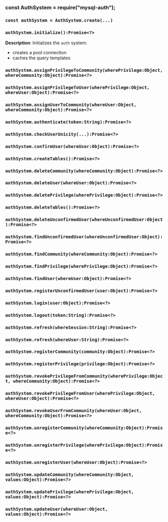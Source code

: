 
### const AuthSystem = require("mysql-auth");






### `const authSystem = AuthSystem.create(...)`





### `authSystem.initialize():Promise<?>`



**Description**:  Initializes the `auth` system:

  - creates a pool connection
  - caches the query templates




### `authSystem.assignPrivilegeToCommunity(wherePrivilege:Object, whereCommunity:Object):Promise<?>`




### `authSystem.assignPrivilegeToUser(wherePrivilege:Object, whereUser:Object):Promise<?>`




### `authSystem.assignUserToCommunity(whereUser:Object, whereCommunity:Object):Promise<?>`




### `authSystem.authenticate(token:String):Promise<?>`




### `authSystem.checkUserUnicity(...):Promise<?>`




### `authSystem.confirmUser(whereUser:Object):Promise<?>`




### `authSystem.createTables():Promise<?>`




### `authSystem.deleteCommunity(whereCommunity:Object):Promise<?>`




### `authSystem.deleteUser(whereUser:Object):Promise<?>`




### `authSystem.deletePrivilege(wherePrivilege:Object):Promise<?>`




### `authSystem.deleteTables():Promise<?>`




### `authSystem.deleteUnconfirmedUser(whereUnconfirmedUser:Object):Promise<?>`




### `authSystem.findUnconfirmedUser(whereUnconfirmedUser:Object):Promise<?>`




### `authSystem.findCommunity(whereCommunity:Object):Promise<?>`




### `authSystem.findPrivilege(wherePrivilege:Object):Promise<?>`




### `authSystem.findUser(whereUser:Object):Promise<?>`




### `authSystem.registerUnconfirmedUser(user:Object):Promise<?>`




### `authSystem.login(user:Object):Promise<?>`




### `authSystem.logout(token:String):Promise<?>`




### `authSystem.refresh(whereSession:String):Promise<?>`




### `authSystem.refresh(whereUser:String):Promise<?>`




### `authSystem.registerCommunity(community:Object):Promise<?>`




### `authSystem.registerPrivilege(privilege:Object):Promise<?>`




### `authSystem.revokePrivilegeFromCommunity(wherePrivilege:Object, whereCommunity:Object):Promise<?>`




### `authSystem.revokePrivilegeFromUser(wherePrivilege:Object, whereUser:Object):Promise<?>`




### `authSystem.revokeUserFromCommunity(whereUser:Object, whereCommunity:Object):Promise<?>`




### `authSystem.unregisterCommunity(whereCommunity:Object):Promise<?>`




### `authSystem.unregisterPrivilege(wherePrivilege:Object):Promise<?>`




### `authSystem.unregisterUser(whereUser:Object):Promise<?>`




### `authSystem.updateCommunity(whereCommunity:Object, values:Object):Promise<?>`




### `authSystem.updatePrivilege(wherePrivilege:Object, values:Object):Promise<?>`




### `authSystem.updateUser(whereUser:Object, values:Object):Promise<?>`



